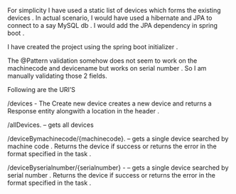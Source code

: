 For simplicity I have used a static list of devices which forms the existing devices . In actual scenario, I would have used a hibernate and JPA to connect to a say MySQL db . I would add the JPA dependency in spring boot .

I have created  the project using the spring boot initializer .  

The @Pattern validation somehow does not seem to work on the machinecode and devicename but works on serial number . So I am manually validating those 2 fields. 


Following are the URI’S

/devices - The Create new device creates a new device and returns a Response entity alongwith a location in the header .

/allDevices.  – gets all devices

/deviceBymachinecode/{machinecode}.  – gets a single device searched by machine code .
Returns the device if success or returns the error in the format specified in the task .

/deviceByserialnumber/{serialnumber} -   – gets a single device searched by serial number .
Returns the device if success or returns the error in the format specified in the task .


